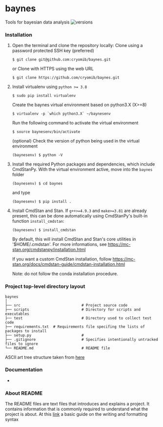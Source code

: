 # baynes
Tools for bayesian data analysis
![versions](https://img.shields.io/pypi/pyversions/pybadges.svg)

### Installation
1. Open the terminal and clone the repository locally:
   Clone using a password protected SSH key (preferred)
   ```
   $ git clone git@github.com:cryomib/baynes.git
   ```
   or Clone with HTTPS using the web URL
   ```
   $ git clone https://github.com/cryomib/baynes.git
   ```

2. Install virtualenv using `python >= 3.8`
   ```
   $ sudo pip install virtualenv
   ```
   Create the baynes virtual environment based on python3.X (X>=8)
   ```
   $ virtualenv -p `which python3.X` ~/baynesenv
   ```
   Run the following command to activate the virtual environment
   ```
   $ source baynesenv/bin/activate
   ```
   (optional) Check the version of python being used in the virtual environment
   ```
   (baynesenv) $ python -V
   ```

3. Install the required Python packages and dependencies, which include CmdStanPy. With the virtual environment active, move into the `baynes` folder
   ```
   (baynesenv) $ cd baynes
   ```
   and type
   ```
   (baynesenv) $ pip install .
   ```

4. Install CmdStan and Stan. If `g++>=4.9.3` and `make>=3.81` are already present, this can be done automatically using CmdStanPy's built-in function `install_cmdstan`:
   ```
   (baynesenv) $ install_cmdstan
   ```
   By default, this will install CmdStan and Stan's core utilities in '$HOME/.cmdstan'. For more informations, see https://mc-stan.org/cmdstanpy/installation.html

   If you want a custom CmdStan installation, follow https://mc-stan.org/docs/cmdstan-guide/cmdstan-installation.html

   Note: do not follow the conda installation procedure.

### Project top-level directory layout

    baynes
    │
    ├── src                            # Project source code
    ├── scripts                        # Directory for scripts and executables
    ├── test                           # Directory used to collect test code
    ├── requirements.txt  # Requirements file specifing the lists of packages to install
    ├── setup.py                       #
    ├── .gitignore                     # Specifies intentionally untracked files to ignore
    └── README.md                      # README file

 ASCII art tree structure taken from [here](https://codepen.io/patrickhlauke/pen/azbYWZ)

### Documentation
*

 ### About README
 The README files are text files that introduces and explains a project. It contains information that is commonly required to understand what the project is about.
 At this [link](https://help.github.com/en/github/writing-on-github/basic-writing-and-formatting-syntax) a basic guide on the writing and formatting syntax
